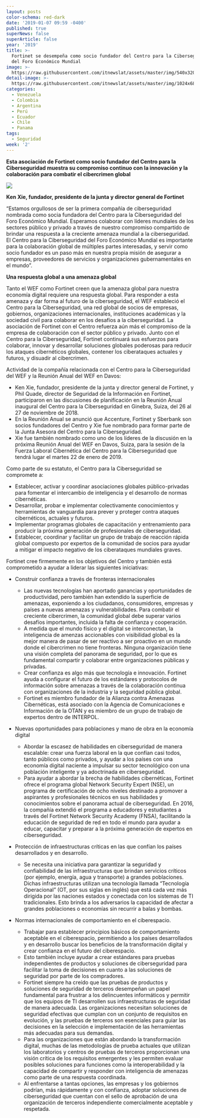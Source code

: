 ```yaml
---
layout: posts
color-schema: red-dark
date: '2019-01-07 09:59 -0400'
published: true
superNews: false
superArticle: false
year: '2019'
title: >-
  Fortinet se desempeña como socio fundador del Centro para la Ciberseguridad
  del Foro Económico Mundial 
image: >-
  https://raw.githubusercontent.com/itnewslat/assets/master/img/540x320/Centre-x-Cybersecurity-p.jpg
detail-image: >-
  https://raw.githubusercontent.com/itnewslat/assets/master/img/1024x680/Centre-x-Cybersecurity-g.jpg
categories:
  - Venezuela
  - Colombia
  - Argentina
  - Perú
  - Ecuador
  - Chile
  - Panama
tags:
  - Seguridad
week: '2'
---
```

**Esta asociación de Fortinet como socio fundador del Centro para la Ciberseguridad muestra su compromiso continuo con la innovación y la colaboración para combatir el cibercrimen global**

![](https://www.fortinet.com/content/dam/fortinet/images/management/ken.jpg)

**Ken Xie, fundador, presidente de la junta y director general de Fortinet**

“Estamos orgullosos de ser la primera compañía de ciberseguridad nombrada como socia fundadora del Centro para la Ciberseguridad del Foro Económico Mundial. Esperamos colaborar con líderes mundiales de los sectores público y privado a través de nuestro compromiso compartido de brindar una respuesta a la creciente amenaza mundial a la ciberseguridad. El Centro para la Ciberseguridad del Foro Económico Mundial es importante para la colaboración global de múltiples partes interesadas, y servir como socio fundador es un paso más en nuestra propia misión de asegurar a empresas, proveedores de servicios y organizaciones gubernamentales en el mundo”. 

**Una respuesta global a una amenaza global**

Tanto el WEF como Fortinet creen que la amenaza global para nuestra economía digital requiere una respuesta global. Para responder a esta amenaza y dar forma al futuro de la ciberseguridad, el WEF estableció el Centro para la Ciberseguridad, una red global de socios de empresas, gobiernos, organizaciones internacionales, instituciones académicas y la sociedad civil para colaborar en los desafíos a la ciberseguridad. La asociación de Fortinet con el Centro refuerza aún más el compromiso de la empresa de colaboración con el sector público y privado. Junto con el Centro para la Ciberseguridad, Fortinet continuará sus esfuerzos para colaborar, innovar y desarrollar soluciones globales poderosas para reducir los ataques cibernéticos globales, contener los ciberataques actuales y futuros, y disuadir al cibercrimen. 

Actividad de la compañía relacionada con el Centro para la Ciberseguridad del WEF y la Reunión Anual del WEF en Davos:

- Ken Xie, fundador, presidente de la junta y director general de Fortinet, y Phil Quade, director de Seguridad de la Información en Fortinet, participaron en las discusiones de planificación en la Reunión Anual inaugural del Centro para la Ciberseguridad en Ginebra, Suiza, del 26 al 27 de noviembre de 2018. 
- En la Reunión Anual se anunció que Accenture, Fortinet y Sberbank son socios fundadores del Centro y Xie fue nombrado para formar parte de la Junta Asesora del Centro para la Ciberseguridad. 
- Xie fue también nombrado como uno de los líderes de la discusión en la próxima Reunión Anual del WEF en Davos, Suiza, para la sesión de la Fuerza Laboral Cibernética del Centro para la Ciberseguridad que tendrá lugar el martes 22 de enero de 2019.

Como parte de su estatuto, el Centro para la Ciberseguridad se compromete a:
 
- Establecer, activar y coordinar asociaciones globales público-privadas para fomentar el intercambio de inteligencia y el desarrollo de normas cibernéticas.
- Desarrollar, probar e implementar colectivamente conocimientos y herramientas de vanguardia para prever y proteger contra ataques cibernéticos, actuales y futuros.
- Implementar programas globales de capacitación y entrenamiento para producir la próxima generación de profesionales de ciberseguridad.
- Establecer, coordinar y facilitar un grupo de trabajo de reacción rápida global compuesto por expertos de la comunidad de socios para ayudar a mitigar el impacto negativo de los ciberataques mundiales graves.

Fortinet cree firmemente en los objetivos del Centro y también está comprometido a ayudar a liderar las siguientes iniciativas:

- Construir confianza a través de fronteras internacionales

  - Las nuevas tecnologías han aportado ganancias y oportunidades de productividad, pero también han extendido la superficie de amenazas, exponiendo a los ciudadanos, consumidores, empresas y países a nuevas amenazas y vulnerabilidades. Para combatir el creciente cibercrimen, la comunidad global debe superar varios desafíos importantes, incluida la falta de confianza y cooperación. 
  - A medida que el mundo físico y el digital se interconectan, la inteligencia de amenzas accionables con visibilidad global es la mejor manera de pasar de ser reactivo a ser proactivo en un mundo donde el cibercrimen no tiene fronteras. Ninguna organización tiene una visión completa del panorama de seguridad, por lo que es fundamental compartir y colaborar entre organizaciones públicas y privadas. 
  - Crear confianza es algo más que tecnología e innovación. Fortinet ayuda a configurar el futuro de los estándares y protocolos de información sobre amenazas a través de la colaboración continua con organizaciones de la industria y la seguridad pública global. 
  - Fortinet es miembro fundador de la Alianza contra Amenazas Cibernéticas, está asociado con la Agencia de Comunicaciones e Información de la OTAN y es miembro de un grupo de trabajo de expertos dentro de INTERPOL.

- Nuevas oportunidades para poblaciones y mano de obra en la economía digital


  - Abordar la escasez de habilidades en ciberseguridad de manera escalable: crear una fuerza laboral en la que confían casi todos, tanto públicos como privados, y ayudar a los países con una economía digital naciente a impulsar su sector tecnológico con una población inteligente y ya adoctrinada en ciberseguridad. 
  - Para ayudar a abordar la brecha de habilidades cibernéticas, Fortinet ofrece el programa global Network Security Expert (NSE), un programa de certificación de ocho niveles destinado a promover a aspirantes y profesionales técnicos en sus habilidades y conocimientos sobre el panorama actual de ciberseguridad. En 2016, la compañía extendió el programa a educadores y estudiantes a través del Fortinet Network Security Academy (FNSA), facilitando la educación de seguridad de red en todo el mundo para ayudar a educar, capacitar y preparar a la próxima generación de expertos en ciberseguridad.

- Protección de infraestructuras críticas en las que confían los países desarrollados y en desarrollo.

  - Se necesita una iniciativa para garantizar la seguridad y confiabilidad de las infraestructuras que brindan servicios críticos (por ejemplo, energía, agua y transporte) a grandes poblaciones. Dichas infraestructuras utilizan una tecnología llamada “Tecnología Operacional” (OT, por sus siglas en inglés) que está cada vez más dirigida por las naciones estados y conectada con los sistemas de TI tradicionales. Esto brinda a los adversarios la capacidad de afectar a grandes poblaciones o economías sin recurrir a balas y bombas.

- Normas internacionales de comportamiento en el ciberespacio.

  - Trabajar para establecer principios básicos de comportamiento aceptable en el ciberespacio, permitiendo a los países desarrollados y en desarrollo buscar los beneficios de la transformación digital y crear confianza en el futuro del ciberespacio. 
  - Esto también incluye ayudar a crear estándares para pruebas independientes de productos y soluciones de ciberseguridad para facilitar la toma de decisiones en cuanto a las soluciones de seguridad por parte de los compradores. 
  - Fortinet siempre ha creído que las pruebas de productos y soluciones de seguridad de terceros desempeñan un papel fundamental para frustrar a los delincuentes informáticos y permitir que los equipos de TI desarrollen sus infraestructuras de seguridad de manera adecuada. Las organizaciones necesitan soluciones de seguridad efectivas que cumplan con un conjunto de requisitos en evolución, y las pruebas de terceros son esenciales para guiar las decisiones en la selección e implementación de las herramientas más adecuadas para sus demandas. 
  - Para las organizaciones que están abordando la transformación digital, muchas de las metodologías de prueba actuales que utilizan los laboratorios y centros de pruebas de terceros proporcionan una visión crítica de los requisitos emergentes y les permiten evaluar posibles soluciones para funciones como la interoperabilidad y la capacidad de compartir y responder con inteligencia de amenazas como parte de una respuesta coordinada. 
  - Al enfrentarse a tantas opciones, las empresas y los gobiernos podrían, más rápidamente y con confianza, adoptar soluciones de ciberseguridad que cuentan con el sello de aprobación de una organización de terceros independiente comercialmente aceptable y respetada.
